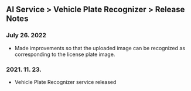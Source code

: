 ## AI Service > Vehicle Plate Recognizer > Release Notes

### July 26. 2022
* Made improvements so that the uploaded image can be recognized as corresponding to the license plate image.

### 2021. 11. 23.
* Vehicle Plate Recognizer service released